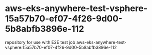 # aws-eks-anywhere-test-vsphere-15a57b70-ef07-4f26-9d00-5b8abfb3896e-112
repository for use with E2E test job aws-eks-anywhere-test-vsphere:15a57b70-ef07-4f26-9d00-5b8abfb3896e-112
